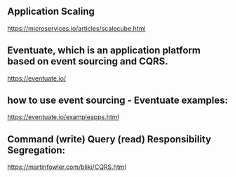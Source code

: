 ## Application Scaling
https://microservices.io/articles/scalecube.html

## Eventuate, which is an application platform based on event sourcing and CQRS.
https://eventuate.io/

## how to use event sourcing - Eventuate examples:
https://eventuate.io/exampleapps.html

## Command (write) Query (read) Responsibility Segregation:
https://martinfowler.com/bliki/CQRS.html
